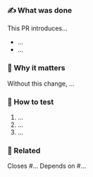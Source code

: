 <!--
📘 Pull Request Template
This file is used by GitHub to pre-fill new PRs in this repository.
It follows a narrative format inspired by the actual PRs used in this project, with comments guiding the contributor.
-->

### ✍️ What was done

<!--
Start with a short paragraph explaining the purpose and scope of the PR.
Then, list the key changes using bullet points.
Example:

This PR introduces documentation for properly setting up an SSH agent on the **host machine** to ensure Git and SSH operations work correctly inside the DevContainers.

- Added `project-docs/ssh-agent-setup.md` with a complete, copy-pasteable setup guide
- Updated `README.md` to reference this document and highlight that this step is required
-->

This PR introduces...

* ...
* ...

### 📌 Why it matters

<!--
Explain the motivation behind the change.
What problem does it solve? Why is this important for users or developers?
Example:

Without this change, ...

This improvement ensures that ... and helps prevent ...
-->

Without this change, ...

### 🧪 How to test

<!--
Provide reproducible steps that reviewers can follow to validate the changes.
Use numbered steps where possible.
Example:

1. Apply the setup in your host's `.zshrc` or `.bashrc`
2. Reopen terminal and verify `ssh-add -l` returns valid keys
3. Open DevContainer and run a Git command that requires SSH (e.g., `git pull` from a private repo)
-->

1. ...
2. ...
3. ...

### 📎 Related

<!--
List any related issues, pull requests, or discussions.
Use GitHub keywords to automatically link (e.g., Closes #123, Depends on #456)
Example:

Closes #...
Depends on #...

Other Example:

No related issues, but this prepares ground for future improvements to DevContainer onboarding.
-->

Closes #...
Depends on #...

<!--

📚 Refer to `project-docs/merge-commit-guidelines.md` for commit message standards when merging.

-->
